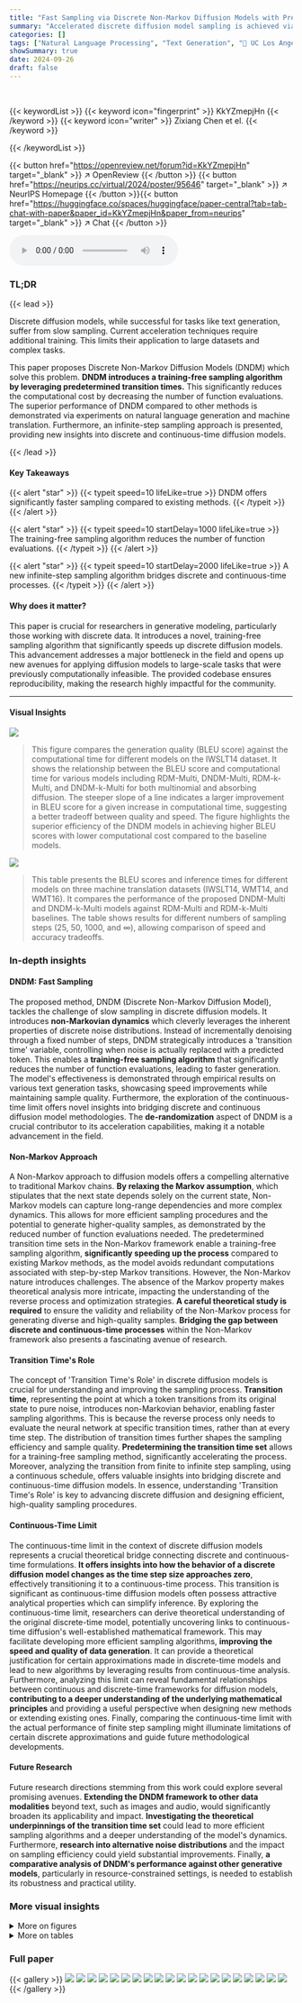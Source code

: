 ```yaml
---
title: "Fast Sampling via Discrete Non-Markov Diffusion Models with Predetermined Transition Time"
summary: "Accelerated discrete diffusion model sampling is achieved via novel discrete non-Markov diffusion models (DNDM) with predetermined transition times, enabling a training-free algorithm that significant..."
categories: []
tags: ["Natural Language Processing", "Text Generation", "🏢 UC Los Angeles",]
showSummary: true
date: 2024-09-26
draft: false
---
```


<br>

{{< keywordList >}}
{{< keyword icon="fingerprint" >}} KkYZmepjHn {{< /keyword >}}
{{< keyword icon="writer" >}} Zixiang Chen et el. {{< /keyword >}}
 
{{< /keywordList >}}

{{< button href="https://openreview.net/forum?id=KkYZmepjHn" target="_blank" >}}
↗ OpenReview
{{< /button >}}
{{< button href="https://neurips.cc/virtual/2024/poster/95646" target="_blank" >}}
↗ NeurIPS Homepage
{{< /button >}}{{< button href="https://huggingface.co/spaces/huggingface/paper-central?tab=tab-chat-with-paper&paper_id=KkYZmepjHn&paper_from=neurips" target="_blank" >}}
↗ Chat
{{< /button >}}



<audio controls>
    <source src="https://ai-paper-reviewer.com/KkYZmepjHn/podcast.wav" type="audio/wav">
    Your browser does not support the audio element.
</audio>


### TL;DR


{{< lead >}}

Discrete diffusion models, while successful for tasks like text generation, suffer from slow sampling.  Current acceleration techniques require additional training. This limits their application to large datasets and complex tasks.



This paper proposes Discrete Non-Markov Diffusion Models (DNDM) which solve this problem. **DNDM introduces a training-free sampling algorithm by leveraging predetermined transition times.** This significantly reduces the computational cost by decreasing the number of function evaluations.  The superior performance of DNDM compared to other methods is demonstrated via experiments on natural language generation and machine translation.  Furthermore, an infinite-step sampling approach is presented, providing new insights into discrete and continuous-time diffusion models.

{{< /lead >}}


#### Key Takeaways

{{< alert "star" >}}
{{< typeit speed=10 lifeLike=true >}} DNDM offers significantly faster sampling compared to existing methods. {{< /typeit >}}
{{< /alert >}}

{{< alert "star" >}}
{{< typeit speed=10 startDelay=1000 lifeLike=true >}} The training-free sampling algorithm reduces the number of function evaluations. {{< /typeit >}}
{{< /alert >}}

{{< alert "star" >}}
{{< typeit speed=10 startDelay=2000 lifeLike=true >}} A new infinite-step sampling algorithm bridges discrete and continuous-time processes. {{< /typeit >}}
{{< /alert >}}

#### Why does it matter?
This paper is crucial for researchers in generative modeling, particularly those working with discrete data.  It introduces a novel, training-free sampling algorithm that significantly speeds up discrete diffusion models.  This advancement addresses a major bottleneck in the field and opens up new avenues for applying diffusion models to large-scale tasks that were previously computationally infeasible. The provided codebase ensures reproducibility, making the research highly impactful for the community.

------
#### Visual Insights



![](https://ai-paper-reviewer.com/KkYZmepjHn/figures_8_1.jpg)

> This figure compares the generation quality (BLEU score) against the computational time for different models on the IWSLT14 dataset.  It shows the relationship between the BLEU score and computational time for various models including RDM-Multi, DNDM-Multi, RDM-k-Multi, and DNDM-k-Multi for both multinomial and absorbing diffusion. The steeper slope of a line indicates a larger improvement in BLEU score for a given increase in computational time, suggesting a better tradeoff between quality and speed.  The figure highlights the superior efficiency of the DNDM models in achieving higher BLEU scores with lower computational cost compared to the baseline models.





![](https://ai-paper-reviewer.com/KkYZmepjHn/tables_1_1.jpg)

> This table presents the BLEU scores and inference times for different models on three machine translation datasets (IWSLT14, WMT14, and WMT16).  It compares the performance of the proposed DNDM-Multi and DNDM-k-Multi models against RDM-Multi and RDM-k-Multi baselines.  The table shows results for different numbers of sampling steps (25, 50, 1000, and ∞), allowing comparison of speed and accuracy tradeoffs.





### In-depth insights


#### DNDM: Fast Sampling
The proposed method, DNDM (Discrete Non-Markov Diffusion Model), tackles the challenge of slow sampling in discrete diffusion models.  It introduces **non-Markovian dynamics** which cleverly leverages the inherent properties of discrete noise distributions. Instead of incrementally denoising through a fixed number of steps, DNDM strategically introduces a 'transition time' variable, controlling when noise is actually replaced with a predicted token.  This enables a **training-free sampling algorithm** that significantly reduces the number of function evaluations, leading to faster generation.  The model's effectiveness is demonstrated through empirical results on various text generation tasks, showcasing speed improvements while maintaining sample quality.  Furthermore, the exploration of the continuous-time limit offers novel insights into bridging discrete and continuous diffusion model methodologies.  The **de-randomization** aspect of DNDM is a crucial contributor to its acceleration capabilities, making it a notable advancement in the field.

#### Non-Markov Approach
A Non-Markov approach to diffusion models offers a compelling alternative to traditional Markov chains.  **By relaxing the Markov assumption**, which stipulates that the next state depends solely on the current state, Non-Markov models can capture long-range dependencies and more complex dynamics. This allows for more efficient sampling procedures and the potential to generate higher-quality samples, as demonstrated by the reduced number of function evaluations needed.  The predetermined transition time sets in the Non-Markov framework enable a training-free sampling algorithm, **significantly speeding up the process** compared to existing Markov methods, as the model avoids redundant computations associated with step-by-step Markov transitions.  However, the Non-Markov nature introduces challenges. The absence of the Markov property makes theoretical analysis more intricate, impacting the understanding of the reverse process and optimization strategies.  **A careful theoretical study is required** to ensure the validity and reliability of the Non-Markov process for generating diverse and high-quality samples.  **Bridging the gap between discrete and continuous-time processes** within the Non-Markov framework also presents a fascinating avenue of research.

#### Transition Time's Role
The concept of 'Transition Time's Role' in discrete diffusion models is crucial for understanding and improving the sampling process.  **Transition time**, representing the point at which a token transitions from its original state to pure noise, introduces non-Markovian behavior, enabling faster sampling algorithms. This is because the reverse process only needs to evaluate the neural network at specific transition times, rather than at every time step.  The distribution of transition times further shapes the sampling efficiency and sample quality.  **Predetermining the transition time set** allows for a training-free sampling method, significantly accelerating the process.  Moreover, analyzing the transition from finite to infinite step sampling, using a continuous schedule, offers valuable insights into bridging discrete and continuous-time diffusion models.  In essence, understanding 'Transition Time's Role' is key to advancing discrete diffusion and designing efficient, high-quality sampling procedures.

#### Continuous-Time Limit
The continuous-time limit in the context of discrete diffusion models represents a crucial theoretical bridge connecting discrete and continuous-time formulations.  **It offers insights into how the behavior of a discrete diffusion model changes as the time step size approaches zero**, effectively transitioning it to a continuous-time process. This transition is significant as continuous-time diffusion models often possess attractive analytical properties which can simplify inference. By exploring the continuous-time limit, researchers can derive theoretical understanding of the original discrete-time model, potentially uncovering links to continuous-time diffusion's well-established mathematical framework.  This may facilitate developing more efficient sampling algorithms, **improving the speed and quality of data generation**. It can provide a theoretical justification for certain approximations made in discrete-time models and lead to new algorithms by leveraging results from continuous-time analysis.  Furthermore, analyzing this limit can reveal fundamental relationships between continuous and discrete-time frameworks for diffusion models, **contributing to a deeper understanding of the underlying mathematical principles** and providing a useful perspective when designing new methods or extending existing ones.  Finally, comparing the continuous-time limit with the actual performance of finite step sampling might illuminate limitations of certain discrete approximations and guide future methodological developments.

#### Future Research
Future research directions stemming from this work could explore several promising avenues.  **Extending the DNDM framework to other data modalities** beyond text, such as images and audio, would significantly broaden its applicability and impact.  **Investigating the theoretical underpinnings of the transition time set** could lead to more efficient sampling algorithms and a deeper understanding of the model's dynamics.  Furthermore, **research into alternative noise distributions** and the impact on sampling efficiency could yield substantial improvements.  Finally, **a comparative analysis of DNDM's performance against other generative models**, particularly in resource-constrained settings, is needed to establish its robustness and practical utility.


### More visual insights

<details>
<summary>More on figures
</summary>


![](https://ai-paper-reviewer.com/KkYZmepjHn/figures_9_1.jpg)

> This figure compares the relationship between generation quality (measured by BLEU score) and computational time for different models on the IWSLT14 dataset.  The x-axis represents the computational time in seconds, and the y-axis represents the BLEU score. Each line represents a different sampling algorithm. Steeper slopes indicate a higher improvement in BLEU score per unit of computational time. This figure helps to visualize the efficiency of DNDM in achieving higher BLEU scores with less computational cost compared to baselines.


![](https://ai-paper-reviewer.com/KkYZmepjHn/figures_19_1.jpg)

> This figure shows the distribution of transition times for different scheduling schemes of at. The transition time is sampled 1000 times for each scheme.  The plots (a), (b), and (c) visualize the distribution for the linear schedule (at = 1 - t/T), cosine schedule (at = cos(π*t/2T)), and cosine squared schedule (at = cos²(π*t/2T)), respectively. Plot (d) illustrates how different Beta distributions can approximate the transition time distributions for the three schedules. 


![](https://ai-paper-reviewer.com/KkYZmepjHn/figures_26_1.jpg)

> This figure compares the computational time of different methods for absorbing diffusion on the IWSLT14 dataset.  It shows that the computational time for the baseline methods (Absorb, RDM-Absorb) increases linearly with the number of sampling steps. In contrast, the proposed DNDM methods (DNDM-Absorb, DNDM-T-Absorb) exhibit significantly less increase in computational time as the number of sampling steps increases. This highlights the efficiency of the DNDM approach in accelerating the sampling process.


</details>




<details>
<summary>More on tables
</summary>


![](https://ai-paper-reviewer.com/KkYZmepjHn/tables_4_1.jpg)
> This table compares the performance of different diffusion models on three machine translation datasets (IWSLT14 DE-EN, WMT14 EN-DE, and WMT16 EN-RO) using the BLEU score as a metric.  It shows the performance for different numbers of steps (25, 50, 1000, and ∞ for continuous sampling) and whether top-k selection was used.  The blue highlighting indicates the authors' methods (DNDM), and bold numbers represent the best performance within each row.

![](https://ai-paper-reviewer.com/KkYZmepjHn/tables_5_1.jpg)
> This table presents the BLEU scores and the average sampling time in seconds for different models (RDM-Multi, DNDM-Multi, RDM-k-Multi, DNDM-k-Multi) on three machine translation datasets (IWSLT14 DE-EN, WMT14 EN-DE, WMT16 EN-RO) with different numbers of sampling steps (25, 50, 1000, ∞). The results are broken down by whether top-k selection was used during token generation.  The table shows the performance of different models and the effect of using top-k selection on BLEU score and sampling speed across different datasets and number of steps.

![](https://ai-paper-reviewer.com/KkYZmepjHn/tables_7_1.jpg)
> This table presents the BLEU scores and computation times for different diffusion models on three machine translation tasks (IWSLT14 DE-EN, WMT14 EN-DE, and WMT16 EN-RO).  It compares the performance of RDM and RDM-k (baselines from Zheng et al., 2023) against DNDM and DNDM-k (the proposed methods). Results are shown for 25, 50, and 1000 sampling steps, as well as the continuous-time limit (∞). The table highlights the superior performance of the DNDM-based models in terms of both speed and sample quality.

![](https://ai-paper-reviewer.com/KkYZmepjHn/tables_8_1.jpg)
> This table presents the BLEU scores and the corresponding sampling time for different models (RDM-Multi, DNDM-Multi, RDM-k-Multi, and DNDM-k-Multi) on three machine translation datasets (IWSLT14 DE-EN, WMT14 EN-DE, and WMT16 EN-RO) with different numbers of sampling steps (25, 50, 1000, and ∞). The table highlights the superior performance of the proposed DNDM models in terms of both speed and BLEU score.

![](https://ai-paper-reviewer.com/KkYZmepjHn/tables_9_1.jpg)
> This table presents the results of experiments evaluating the performance of different diffusion models on machine translation tasks.  It compares the BLEU scores and computation times for various models (RDM-Multi, DNDM-Multi, RDM-k-Multi, DNDM-k-Multi) across three different datasets (IWSLT14 DE-EN, WMT14 EN-DE, and WMT16 EN-RO) and different numbers of sampling steps (25, 50, 1000). The table highlights the superior performance of the proposed DNDM models in terms of both speed and quality, especially when using a larger number of sampling steps.

![](https://ai-paper-reviewer.com/KkYZmepjHn/tables_20_1.jpg)
> This table presents the results of the BLEU score and sampling time for different models (RDM-Multi, DNDM-Multi, RDM-k-Multi, DNDM-k-Multi) on three machine translation datasets (IWSLT14 DE-EN, WMT14 EN-DE, WMT16 EN-RO) with different numbers of steps (25, 50, 1000, ∞).  The results show the performance of both multinomial diffusion and the proposed methods (DNDM) across various settings, including with and without top-k selection.

![](https://ai-paper-reviewer.com/KkYZmepjHn/tables_21_1.jpg)
> This table presents the BLEU scores achieved using two different transition approaches (left-to-right and right-to-left) for machine translation tasks on three different datasets (IWSLT14, WMT14, and WMT16) with varying numbers of sampling steps (25, 50, and 1000). The left-to-right approach shows better results.

![](https://ai-paper-reviewer.com/KkYZmepjHn/tables_22_1.jpg)
> This table presents the BLEU scores and the average time in seconds for different sampling steps (25, 50, 1000, and ∞) using multinomial diffusion on three machine translation datasets (IWSLT14 DE-EN, WMT14 EN-DE, and WMT16 EN-RO).  It compares the performance of four different methods: RDM-Multi, DNDM-Multi, RDM-k-Multi, and DNDM-k-Multi.  The results show the impact of the number of sampling steps and the use of top-k selection on BLEU score and sampling speed.

![](https://ai-paper-reviewer.com/KkYZmepjHn/tables_23_1.jpg)
> This table presents the BLEU scores and average sampling times for different diffusion models on three machine translation tasks (IWSLT14 DE-EN, WMT14 EN-DE, and WMT16 EN-RO).  It compares the performance of RDM and RDM-k (from Zheng et al., 2023) with DNDM and DNDM-k for different numbers of sampling steps (25, 50, 1000) and in the continuous-time limit.  The results show the impact of the proposed DNDM method on both sampling speed and the quality of the generated translations.

![](https://ai-paper-reviewer.com/KkYZmepjHn/tables_24_1.jpg)
> This table presents the BLEU scores and sampling times for different models (RDM-Multi, DNDM-Multi, RDM-k-Multi, DNDM-k-Multi) on three machine translation datasets (IWSLT14 DE-EN, WMT14 EN-DE, WMT16 EN-RO) with varying numbers of sampling steps (25, 50, 1000).  The best BLEU score for each row is bolded, highlighting the effectiveness of the proposed DNDM approach in improving both the speed and the quality of machine translation.

![](https://ai-paper-reviewer.com/KkYZmepjHn/tables_25_1.jpg)
> This table presents the BLEU scores and inference times for different models on three machine translation datasets (IWSLT14 DE-EN, WMT14 EN-DE, and WMT16 EN-RO) using multinomial diffusion.  It compares the performance of RDM (baseline) and DNDM models with different numbers of sampling steps (25, 50, 1000, and ∞).  The table highlights the superior performance of DNDM in terms of both speed and BLEU scores.

![](https://ai-paper-reviewer.com/KkYZmepjHn/tables_25_2.jpg)
> This table presents the BLEU scores and the average number of function evaluations (NFE) for different models (RDM-Absorb, DNDM-Absorb, RDM-k-Absorb, DNDM-k-Absorb) on three machine translation datasets (IWSLT14 DE-EN, WMT14 EN-DE, and WMT16 EN-RO). The results are shown for 25, 50, and 1000 steps, and the best results for each setting are highlighted in bold. The table shows that DNDM-based methods generally outperform RDM-based methods, particularly for a large number of steps (1000). The table also presents results for continuous-time sampling (∞ steps).

![](https://ai-paper-reviewer.com/KkYZmepjHn/tables_26_1.jpg)
> This table presents the BLEU scores and inference times for different models on three machine translation tasks using multinomial diffusion.  The models compared are RDM-Multi, RDM-k-Multi, DNDM-Multi, and DNDM-k-Multi, with varying numbers of steps (25, 50, 1000, and ∞). The table shows that DNDM models generally achieve higher BLEU scores and significantly faster inference times than RDM models, particularly with a larger number of steps.

![](https://ai-paper-reviewer.com/KkYZmepjHn/tables_27_1.jpg)
> This table presents the BLEU scores and inference times for different models on three machine translation tasks using multinomial diffusion.  It compares the performance of RDM (a baseline) and DNDM (the proposed method) with and without top-k selection for various numbers of sampling steps (25, 50, 1000).  The results highlight the speed improvement and comparable quality of DNDM, especially at higher sampling steps.

</details>




### Full paper

{{< gallery >}}
<img src="https://ai-paper-reviewer.com/KkYZmepjHn/1.png" class="grid-w50 md:grid-w33 xl:grid-w25" />
<img src="https://ai-paper-reviewer.com/KkYZmepjHn/2.png" class="grid-w50 md:grid-w33 xl:grid-w25" />
<img src="https://ai-paper-reviewer.com/KkYZmepjHn/3.png" class="grid-w50 md:grid-w33 xl:grid-w25" />
<img src="https://ai-paper-reviewer.com/KkYZmepjHn/4.png" class="grid-w50 md:grid-w33 xl:grid-w25" />
<img src="https://ai-paper-reviewer.com/KkYZmepjHn/5.png" class="grid-w50 md:grid-w33 xl:grid-w25" />
<img src="https://ai-paper-reviewer.com/KkYZmepjHn/6.png" class="grid-w50 md:grid-w33 xl:grid-w25" />
<img src="https://ai-paper-reviewer.com/KkYZmepjHn/7.png" class="grid-w50 md:grid-w33 xl:grid-w25" />
<img src="https://ai-paper-reviewer.com/KkYZmepjHn/8.png" class="grid-w50 md:grid-w33 xl:grid-w25" />
<img src="https://ai-paper-reviewer.com/KkYZmepjHn/9.png" class="grid-w50 md:grid-w33 xl:grid-w25" />
<img src="https://ai-paper-reviewer.com/KkYZmepjHn/10.png" class="grid-w50 md:grid-w33 xl:grid-w25" />
<img src="https://ai-paper-reviewer.com/KkYZmepjHn/11.png" class="grid-w50 md:grid-w33 xl:grid-w25" />
<img src="https://ai-paper-reviewer.com/KkYZmepjHn/12.png" class="grid-w50 md:grid-w33 xl:grid-w25" />
<img src="https://ai-paper-reviewer.com/KkYZmepjHn/13.png" class="grid-w50 md:grid-w33 xl:grid-w25" />
<img src="https://ai-paper-reviewer.com/KkYZmepjHn/14.png" class="grid-w50 md:grid-w33 xl:grid-w25" />
<img src="https://ai-paper-reviewer.com/KkYZmepjHn/15.png" class="grid-w50 md:grid-w33 xl:grid-w25" />
<img src="https://ai-paper-reviewer.com/KkYZmepjHn/16.png" class="grid-w50 md:grid-w33 xl:grid-w25" />
<img src="https://ai-paper-reviewer.com/KkYZmepjHn/17.png" class="grid-w50 md:grid-w33 xl:grid-w25" />
<img src="https://ai-paper-reviewer.com/KkYZmepjHn/18.png" class="grid-w50 md:grid-w33 xl:grid-w25" />
<img src="https://ai-paper-reviewer.com/KkYZmepjHn/19.png" class="grid-w50 md:grid-w33 xl:grid-w25" />
<img src="https://ai-paper-reviewer.com/KkYZmepjHn/20.png" class="grid-w50 md:grid-w33 xl:grid-w25" />
{{< /gallery >}}